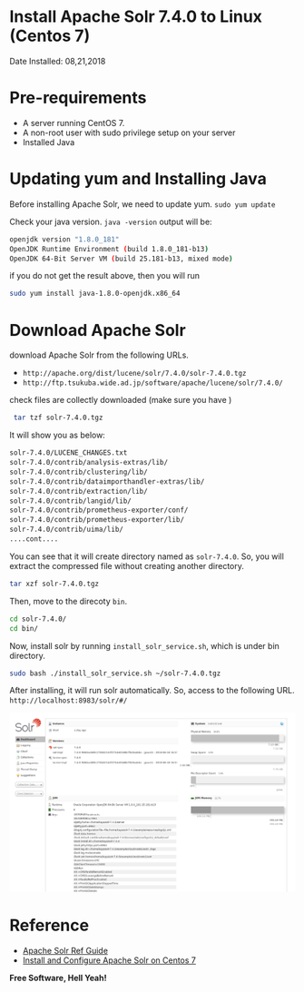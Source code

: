 # Install Apache Solr 7.4.0 to Linux (Centos 7)
Date Installed:  08,21,2018 

# Pre-requirements 
 - A server running CentOS 7. 
 - A non-root user with sudo privilege setup on your server
 - Installed Java

# Updating yum and Installing Java 
Before installing Apache Solr, we need to update yum.
` sudo yum update `

Check your java version. 
` java -version `
output will be: 
```sh
openjdk version "1.8.0_181"  
OpenJDK Runtime Environment (build 1.8.0_181-b13)
OpenJDK 64-Bit Server VM (build 25.181-b13, mixed mode)
```
if you do not get the result above, then you will run 
```sh
sudo yum install java-1.8.0-openjdk.x86_64
```

# Download Apache Solr
download Apache Solr from the following URLs.
- `http://apache.org/dist/lucene/solr/7.4.0/solr-7.4.0.tgz` 
- `http://ftp.tsukuba.wide.ad.jp/software/apache/lucene/solr/7.4.0/`

check files are collectly downloaded (make sure you have )
```sh
 tar tzf solr-7.4.0.tgz 
```
It will show you as below:
```sh
solr-7.4.0/LUCENE_CHANGES.txt
solr-7.4.0/contrib/analysis-extras/lib/
solr-7.4.0/contrib/clustering/lib/
solr-7.4.0/contrib/dataimporthandler-extras/lib/
solr-7.4.0/contrib/extraction/lib/
solr-7.4.0/contrib/langid/lib/
solr-7.4.0/contrib/prometheus-exporter/conf/
solr-7.4.0/contrib/prometheus-exporter/lib/
solr-7.4.0/contrib/uima/lib/
....cont....
```
You can see that it will create directory named as `solr-7.4.0`.
So, you will extract the compressed file without creating another directory. 
```sh
tar xzf solr-7.4.0.tgz 
```
Then, move to the direcoty `bin`.
```sh
cd solr-7.4.0/
cd bin/
```
Now, install solr by running `install_solr_service.sh`, which is under bin directory.
```sh
sudo bash ./install_solr_service.sh ~/solr-7.4.0.tgz
```
After installing, it will run solr automatically. 
So, access to the following URL.
`http://localhost:8983/solr/#/`

![Solr Admin](https://github.com/28kayak/Centos_command_list/blob/master/img/Screenshot_Solr_Admin.png)  


# Reference 
- [Apache Solr Ref Guide](http://ftp.meisei-u.ac.jp/mirror/apache/dist/lucene/solr/ref-guide/apache-solr-ref-guide-7.4.pdf)
- [Install and Configure Apache Solr on Centos 7](https://devops.profitbricks.com/tutorials/install-and-configure-apache-solr-on-centos-7/)




**Free Software, Hell Yeah!**
